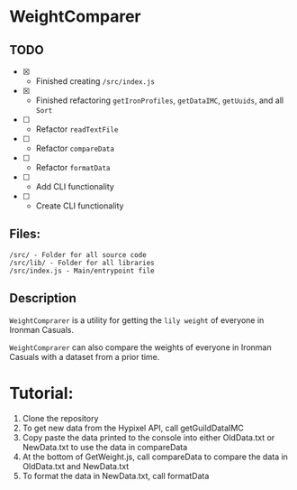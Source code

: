 # WeightComparer

## TODO 
- [x] - Finished creating `/src/index.js` 
- [x] - Finished refactoring `getIronProfiles`, `getDataIMC`, `getUuids`, and all `Sort` 
- [ ] - Refactor `readTextFile` 
- [ ] - Refactor `compareData` 
- [ ] - Refactor `formatData`
- [ ] - Add CLI functionality 
- [ ] - Create CLI functionality

## Files: 
```
/src/ - Folder for all source code 
/src/lib/ - Folder for all libraries 
/src/index.js - Main/entrypoint file 
```

## Description 
`WeightComprarer` is a utility for getting the `lily weight` of everyone in Ironman Casuals. 

`WeightComprarer` can also compare the weights of everyone in Ironman Casuals with a dataset from a prior time. 

# Tutorial: 
1. Clone the repository
2. To get new data from the Hypixel API, call getGuildDataIMC
3. Copy paste the data printed to the console into either OldData.txt or NewData.txt to use the data in compareData
4. At the bottom of GetWeight.js, call compareData to compare the data in OldData.txt and NewData.txt
5. To format the data in NewData.txt, call formatData
